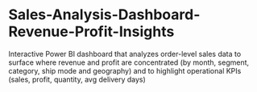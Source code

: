 # Sales-Analysis-Dashboard-Revenue-Profit-Insights
Interactive Power BI dashboard that analyzes order-level sales data to surface where revenue and profit are concentrated (by month, segment, category, ship mode and geography) and to highlight operational KPIs (sales, profit, quantity, avg delivery days)
